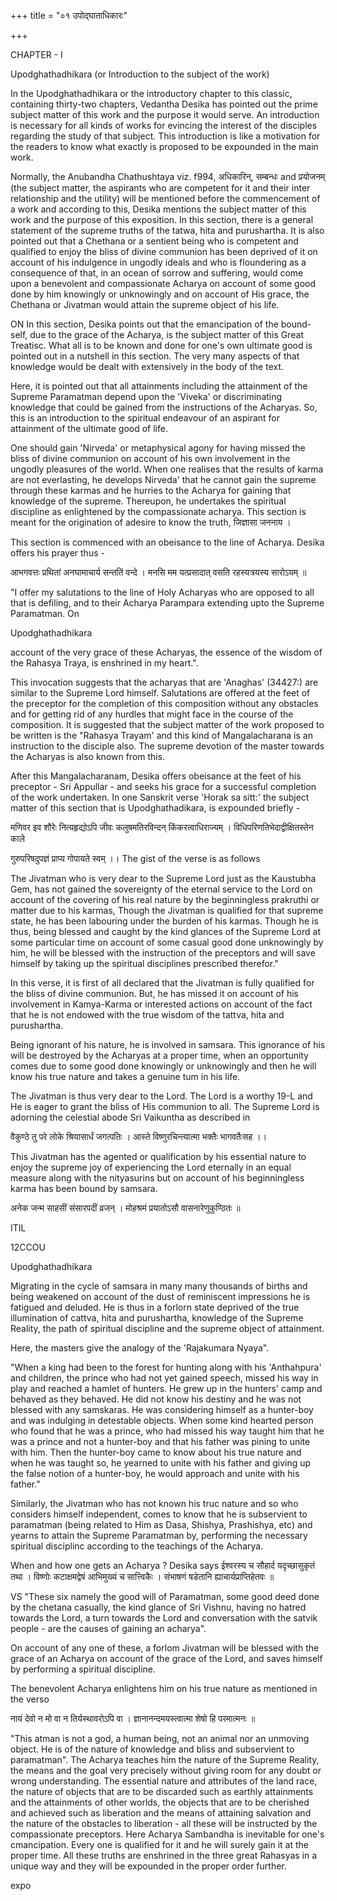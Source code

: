 +++
title = "०१ उपोद्घाताधिकारः"

+++

CHAPTER - I

Upodghathadhikara (or Introduction to the subject of the work)

In the Upodghathadhikara or the introductory chapter to this classic, containing thirty-two chapters, Vedantha Desika has pointed out the prime subject matter of this work and the purpose it would serve. An introduction is necessary for all kinds of works for evincing the interest of the disciples regarding the study of that subject. This introduction is like a motivation for the readers to know what exactly is proposed to be expounded in the main work.

Normally, the Anubandha Chathushtaya viz. f994, अधिकारिन्, सम्बन्धः and प्रयोजनम् (the subject matter, the aspirants who are competent for it and their inter relationship and the utility) will be mentioned before the commencement of a work and according to this, Desika mentions the subject matter of this work and the purpose of this exposition. In this section, there is a general statement of the supreme truths of the tatwa, hita and purushartha. It is also pointed out that a Chethana or a sentient being who is competent and qualified to enjoy the bliss of divine communion has been deprived of it on account of his indulgence in ungodly ideals and who is floundering as a consequence of that, in an ocean of sorrow and suffering, would come upon a benevolent and compassionate Acharya on account of some good done by him knowingly or unknowingly and on account of His grace, the Chethana or Jivatman would attain the supreme object of his life.

ON In this section, Desika points out that the emancipation of the bound-self, due to the grace of the Acharya, is the subject matter of this Great Treatisc. What all is to be known and done for one's own ultimate good is pointed out in a nutshell in this section. The very many aspects of that knowledge would be dealt with extensively in the body of the text.

Here, it is pointed out that all attainments including the attainment of the Supreme Paramatman depend upon the 'Viveka' or discriminating knowledge that could be gained from the instructions of the Acharyas. So, this is an introduction to the spiritual endeavour of an aspirant for attainment of the ultimate good of life.

One should gain 'Nirveda' or metaphysical agony for having missed the bliss of divine communion on account of his own involvement in the ungodly pleasures of the world. When one realises that the results of karma are not everlasting, he develops Nirveda' that he cannot gain the supreme through these karmas and he hurries to the Acharya for gaining that knowledge of the supreme. Thereupon, he undertakes the spiritual discipline as enlightened by the compassionate acharya. This section is meant for the origination of adesire to know the truth, जिज्ञासा जननाय ।

This section is commenced with an obeisance to the line of Acharya. Desika offers his prayer thus -

आभगवत्तः प्रथितां अनघामाचार्य सन्ततिं वन्दे । मनसि मम यत्प्रसादात् वसति रहस्यत्रयस्य सारोऽयम् ॥

"I offer my salutations to the line of Holy Acharyas who are opposed to all that is defiling, and to their Acharya Parampara extending upto the Supreme Paramatman. On

Upodghathadhikara

account of the very grace of these Acharyas, the essence of the wisdom of the Rahasya Traya, is enshrined in my heart.".

This invocation suggests that the acharyas that are 'Anaghas' (34427:) are similar to the Supreme Lord himself. Salutations are offered at the feet of the preceptor for the completion of this composition without any obstacles and for getting rid of any hurdles that might face in the course of the composition. It is suggested that the subject matter of the work proposed to be written is the "Rahasya Trayam' and this kind of Mangalacharana is an instruction to the disciple also. The supreme devotion of the master towards the Acharyas is also known from this.

After this Mangalacharanam, Desika offers obeisance at the feet of his preceptor - Sri Appullar - and seeks his grace for a successful completion of the work undertaken. In one Sanskrit verse 'Horak sa sitt:' the subject matter of this section that is Upodghathadikara, is expounded briefly -

मणिवर इव शौरेः नित्यहृद्योऽपि जीवः कलुषमतिरविन्दन् किंकरत्वाधिराज्यम् । विधिपरिणतिभेदाद्वीक्षितस्तेन काले

गुरुपरिषदुपज्ञं प्राप्य गोपायते स्वम् ।। The gist of the verse is as follows

The Jivatman who is very dear to the Supreme Lord just as the Kaustubha Gem, has not gained the sovereignty of the eternal service to the Lord on account of the covering of his real nature by the beginningless prakruthi or matter due to his karmas, Though the Jivatman is qualified for that supreme state, he has been labouring under the burden of his karmas. Though he is thus, being blessed and caught by the kind glances of the Supreme Lord at some particular time on account of some casual good done unknowingly by him, he will be blessed with the instruction of the preceptors and will save himself by taking up the spiritual disciplines prescribed therefor."

In this verse, it is first of all declared that the Jivatman is fully qualified for the bliss of divine communion. But, he has missed it on account of his involvement in Kamya-Karma or interested actions on account of the fact that he is not endowed with the true wisdom of the tattva, hita and purushartha.

Being ignorant of his nature, he is involved in samsara. This ignorance of his will be destroyed by the Acharyas at a proper time, when an opportunity comes due to some good done knowingly or unknowingly and then he will know his true nature and takes a genuine tum in his life.

The Jivatman is thus very dear to the Lord. The Lord is a worthy 19-L and He is eager to grant the bliss of His communion to all. The Supreme Lord is adorning the celestial abode Sri Vaikuntha as described in

वैकुण्ठे तु परे लोके श्रियासार्धं जगत्पतिः । आस्ते विष्णुरचिन्त्यात्मा भक्तैः भागवतैःसह ।।

This Jivatman has the agented or qualification by his essential nature to enjoy the supreme joy of experiencing the Lord eternally in an equal measure along with the nityasurins but on account of his beginningless karma has been bound by samsara.

अनेक जन्म साहसीं संसारपदीं व्रजन् । मोहश्रमं प्रयातोऽसौ वासनारेणुकुण्ठितः ॥

ITIL

12CCOU

Upodghathadhikara

Migrating in the cycle of samsara in many many thousands of births and being weakened on account of the dust of reminiscent impressions he is fatigued and deluded. He is thus in a forlorn state deprived of the true illumination of cattva, hita and purushartha, knowledge of the Supreme Reality, the path of spiritual discipline and the supreme object of attainment.

Here, the masters give the analogy of the 'Rajakumara Nyaya".

"When a king had been to the forest for hunting along with his 'Anthahpura' and children, the prince who had not yet gained speech, missed his way in play and reached a hamlet of hunters. He grew up in the hunters' camp and behaved as they behaved. He did not know his destiny and he was not blessed with any samskaras. He was considering himself as a hunter-boy and was indulging in detestable objects. When some kind hearted person who found that he was a prince, who had missed his way taught him that he was a prince and not a hunter-boy and that his father was pining to unite with him. Then the hunter-boy came to know about his true nature and when he was taught so, he yearned to unite with his father and giving up the false notion of a hunter-boy, he would approach and unite with his father."

Similarly, the Jivatman who has not known his truc nature and so who considers himself independent, comes to know that he is subservient to paramatman (being related to Him as Dasa, Shishya, Prashishya, etc) and yearns to attain the Supreme Paramatman by, performing the necessary spiritual disciplinc according to the teachings of the Acharya.

When and how one gets an Acharya ? Desika says ईश्वरस्य च सौहार्द यदृच्छासुकृतं तथा । विष्णोः कटाक्षमद्वेषं आभिमुख्यं च सात्त्विकैः । संभाषणं षडेतानि ह्याचार्यप्राप्तिहेतवः ॥

VS "These six namely the good will of Paramatman, some good deed done by the chetana casually, the kind glance of Sri Vishnu, having no hatred towards the Lord, a turn towards the Lord and conversation with the satvik people - are the causes of gaining an acharya".

On account of any one of these, a forlom Jivatman will be blessed with the grace of an Acharya on account of the grace of the Lord, and saves himself by performing a spiritual discipline.

The benevolent Acharya enlightens him on his true nature as mentioned in the verso

नायं देवो न मो वा न तिर्यस्थावरोऽपि वा । ज्ञानानन्दमयस्त्वात्मा शेषो हि परमात्मनः ॥

"This atman is not a god, a human being, not an animal nor an unmoving object. He is of the nature of knowledge and bliss and subservient to paramatman". The Acharya teaches him the nature of the Supreme Reality, the means and the goal very precisely without giving room for any doubt or wrong understanding. The essential nature and attributes of the land race, the nature of objects that are to be discarded such as earthly attainments and the attainments of other worlds, the objects that are to be cherished and achieved such as liberation and the means of attaining salvation and the nature of the obstacles to liberation - all these will be instructed by the compassionate preceptors. Here Acharya Sambandha is inevitable for one's cmancipation. Every one is qualified for it and he will surely gain it at the proper time. All these truths are enshrined in the three great Rahasyas in a unique way and they will be expounded in the proper order further.

expo
